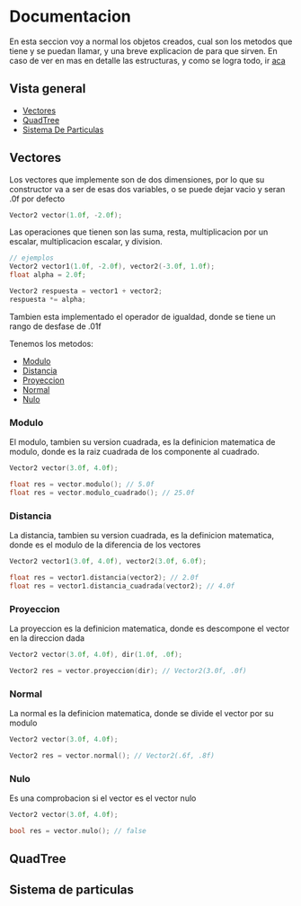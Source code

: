 # Documentacion

En esta seccion voy a normal los objetos creados, cual son los metodos que tiene y se puedan llamar, y una breve explicacion de para que sirven. En caso de ver en mas en detalle las estructuras, y como se logra todo, ir [aca](explicaciones.md)

## Vista general

* [Vectores](#Vectores)
* [QuadTree](#QuadTree)
* [Sistema De Particulas](#Sistema-de-particulas)

## Vectores

Los vectores que implemente son de dos dimensiones, por lo que su constructor va a ser de esas dos variables, o se puede dejar vacio y seran .0f por defecto

```c++
Vector2 vector(1.0f, -2.0f);
```

Las operaciones que tienen son las suma, resta, multiplicacion por un escalar, multiplicacion escalar, y division.

```c++
// ejemplos
Vector2 vector1(1.0f, -2.0f), vector2(-3.0f, 1.0f);
float alpha = 2.0f;

Vector2 respuesta = vector1 + vector2;
respuesta *= alpha;
```

Tambien esta implementado el operador de igualdad, donde se tiene un rango de desfase de .01f

Tenemos los metodos:
* [Modulo](#Modulo)
* [Distancia](#Distancia)
* [Proyeccion](#Proyeccion)
* [Normal](#Normal)
* [Nulo](#Nulo)

### Modulo
El modulo, tambien su version cuadrada, es la definicion matematica de modulo, donde es la raiz cuadrada de los componente al cuadrado.
```c++
Vector2 vector(3.0f, 4.0f);

float res = vector.modulo(); // 5.0f
float res = vector.modulo_cuadrado(); // 25.0f
```

### Distancia
La distancia, tambien su version cuadrada, es la definicion matematica, donde es el modulo de la diferencia de los vectores
```c++
Vector2 vector1(3.0f, 4.0f), vector2(3.0f, 6.0f);

float res = vector1.distancia(vector2); // 2.0f
float res = vector1.distancia_cuadrada(vector2); // 4.0f
```

### Proyeccion
La proyeccion es la definicion matematica, donde es descompone el vector en la direccion dada
```c++
Vector2 vector(3.0f, 4.0f), dir(1.0f, .0f);

Vector2 res = vector.proyeccion(dir); // Vector2(3.0f, .0f)
```

### Normal
La normal es la definicion matematica, donde se divide el vector por su modulo
```c++
Vector2 vector(3.0f, 4.0f);

Vector2 res = vector.normal(); // Vector2(.6f, .8f)
```

### Nulo
Es una comprobacion si el vector es el vector nulo
```c++
Vector2 vector(3.0f, 4.0f);

bool res = vector.nulo(); // false
```

## QuadTree

## Sistema de particulas

